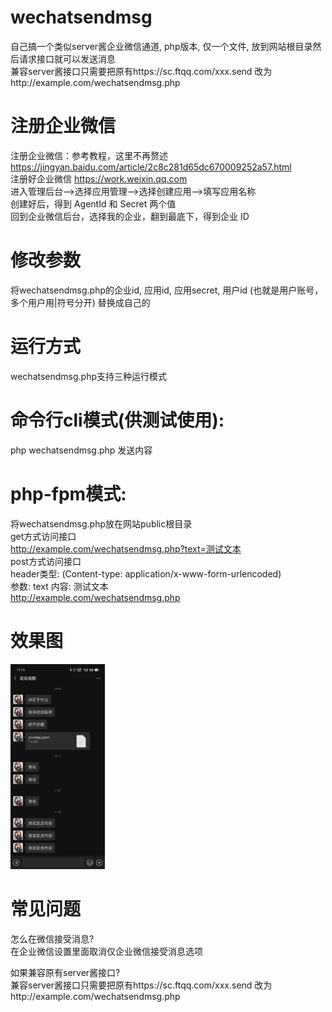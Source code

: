 # wechatsendmsg
自己搞一个类似server酱企业微信通道, php版本, 仅一个文件, 放到网站根目录然后请求接口就可以发送消息  
兼容server酱接口只需要把原有https://sc.ftqq.com/xxx.send 改为http://example.com/wechatsendmsg.php  

# 注册企业微信
注册企业微信：参考教程，这里不再赘述  
https://jingyan.baidu.com/article/2c8c281d65dc670009252a57.html  
注册好企业微信 https://work.weixin.qq.com  
进入管理后台-->选择应用管理-->选择创建应用-->填写应用名称  
创建好后，得到 AgentId 和 Secret 两个值  
回到企业微信后台，选择我的企业，翻到最底下，得到企业 ID  

# 修改参数
将wechatsendmsg.php的企业id, 应用id, 应用secret, 用户id (也就是用户账号，多个用户用|符号分开) 替换成自己的

# 运行方式
wechatsendmsg.php支持三种运行模式

# 命令行cli模式(供测试使用):
php wechatsendmsg.php 发送内容

# php-fpm模式:
将wechatsendmsg.php放在网站public根目录  
get方式访问接口  
http://example.com/wechatsendmsg.php?text=测试文本  
post方式访问接口   
header类型: (Content-type: application/x-www-form-urlencoded)  
参数: text 内容: 测试文本  
http://example.com/wechatsendmsg.php  

# 效果图
<img src="123.jpg" width="30%">

# 常见问题
怎么在微信接受消息?  
在企业微信设置里面取消仅企业微信接受消息选项  

如果兼容原有server酱接口?  
兼容server酱接口只需要把原有https://sc.ftqq.com/xxx.send 改为http://example.com/wechatsendmsg.php  
